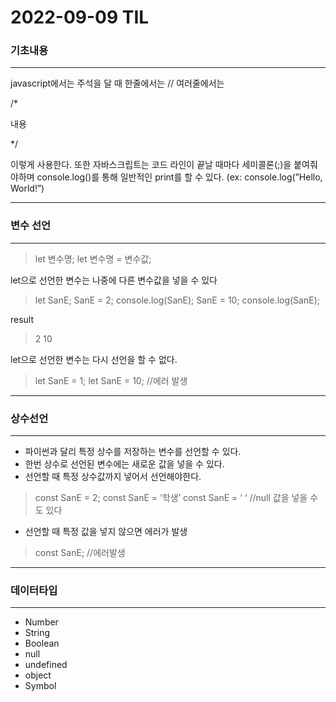 # 2022-09-09 TIL

### 기초내용

---

javascript에서는 주석을 달 때 한줄에서는 // 여러줄에서는   

 /* 

내용 

*/

이렇게 사용한다. 또한 자바스크립트는 코드 라인이 끝날 때마다 세미콜론(;)을 붙여줘야하며 console.log()를 통해 일반적인 print를 할 수 있다. (ex: console.log(”Hello, World!”)

---

### 변수 선언

---

> let 변수명;
let 변수명 = 변수값;
> 

let으로 선언한 변수는 나중에 다른 변수값을 넣을 수 있다 

> let SanE;
SanE = 2;
console.log(SanE);
SanE = 10;
console.log(SanE);
> 

result

> 2
10
> 

 let으로 선언한 변수는 다시 선언을 할 수 없다. 

> let SanE = 1;
let SanE = 10;
//에러 발생
> 

---

### 상수선언

---

- 파이썬과 달리 특정 상수를 저장하는 변수를 선언할 수 있다.
- 한번 상수로 선언된 변수에는 새로운 값을 넣을 수 있다.
- 선언할 때 특정 상수값까지 넣어서 선언해야한다.

> const SanE = 2;
const SanE = ‘학생’
const SanE = ‘ ‘ //null 값을 넣을 수도 있다
> 
- 선언할 때 특정 값을 넣지 않으면 에러가 발생

> const SanE;
//에러발생
> 

---

### 데이터타입

---

- Number
- String
- Boolean
- null
- undefined
- object
- Symbol